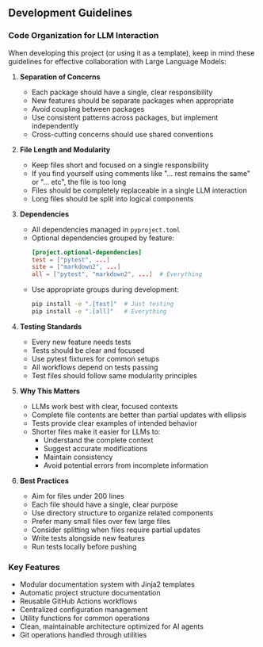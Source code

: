 ## Development Guidelines

### Code Organization for LLM Interaction

When developing this project (or using it as a template), keep in mind these guidelines for effective collaboration with Large Language Models:

1. **Separation of Concerns**
   - Each package should have a single, clear responsibility
   - New features should be separate packages when appropriate
   - Avoid coupling between packages
   - Use consistent patterns across packages, but implement independently
   - Cross-cutting concerns should use shared conventions

2. **File Length and Modularity**
   - Keep files short and focused on a single responsibility
   - If you find yourself using comments like "... rest remains the same" or "... etc", the file is too long
   - Files should be completely replaceable in a single LLM interaction
   - Long files should be split into logical components

3. **Dependencies**
   - All dependencies managed in `pyproject.toml`
   - Optional dependencies grouped by feature:
     ```toml
     [project.optional-dependencies]
     test = ["pytest", ...]
     site = ["markdown2", ...]
     all = ["pytest", "markdown2", ...]  # Everything
     ```
   - Use appropriate groups during development:
     ```bash
     pip install -e ".[test]"  # Just testing
     pip install -e ".[all]"   # Everything
     ```

4. **Testing Standards**
   - Every new feature needs tests
   - Tests should be clear and focused
   - Use pytest fixtures for common setups
   - All workflows depend on tests passing
   - Test files should follow same modularity principles

5. **Why This Matters**
   - LLMs work best with clear, focused contexts
   - Complete file contents are better than partial updates with ellipsis
   - Tests provide clear examples of intended behavior
   - Shorter files make it easier for LLMs to:
     - Understand the complete context
     - Suggest accurate modifications
     - Maintain consistency
     - Avoid potential errors from incomplete information

7. **Best Practices**
   - Aim for files under 200 lines
   - Each file should have a single, clear purpose
   - Use directory structure to organize related components
   - Prefer many small files over few large files
   - Consider splitting when files require partial updates
   - Write tests alongside new features
   - Run tests locally before pushing

### Key Features

- Modular documentation system with Jinja2 templates
- Automatic project structure documentation
- Reusable GitHub Actions workflows
- Centralized configuration management
- Utility functions for common operations
- Clean, maintainable architecture optimized for AI agents
- Git operations handled through utilities